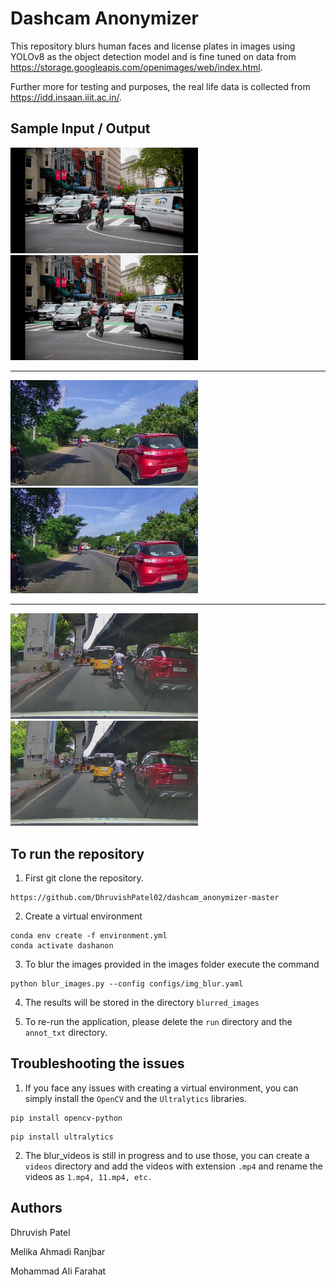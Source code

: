 # Dashcam Anonymizer

This repository blurs human faces and license plates in images using YOLOv8 as the object detection model and is fine tuned on data from https://storage.googleapis.com/openimages/web/index.html.

Further more for testing and purposes, the real life data is collected from https://idd.insaan.iiit.ac.in/.

## Sample Input / Output

<img src = "images/inpainted_128_frame_574.png" width = "300">

<img src = "blurred_images/inpainted_128_frame_574_blurred.jpg" width = "300">

<hr>
<img src = "images/inpainted_128_frame_573.png" width = "300">

<img src = "blurred_images/inpainted_128_frame_573_blurred.jpg" width = "300">

<hr>
<img src = "images\inpainted_1361_frame_311.png" width = "300">

<img src = "blurred_images\inpainted_1361_frame_311_blurred.jpg" width = "300">

## To run the repository

1. First git clone the repository.
```
https://github.com/DhruvishPatel02/dashcam_anonymizer-master
```

2. Create a virtual environment
```
conda env create -f environment.yml
conda activate dashanon
```

3. To blur the images provided in the images folder execute the command
```
python blur_images.py --config configs/img_blur.yaml
```

4. The results will be stored in the directory `blurred_images`

5. To re-run the application, please delete the `run` directory and the `annot_txt` directory.

## Troubleshooting the issues

1. If you face any issues with creating a virtual environment, you can simply install the `OpenCV` and the `Ultralytics` libraries.

```
pip install opencv-python
```

```
pip install ultralytics
```

2. The blur_videos is still in progress and to use those, you can create a `videos` directory and add the videos with extension `.mp4` and rename the videos as `1.mp4, 11.mp4, etc.`

## Authors

Dhruvish Patel

Melika Ahmadi Ranjbar

Mohammad Ali Farahat
